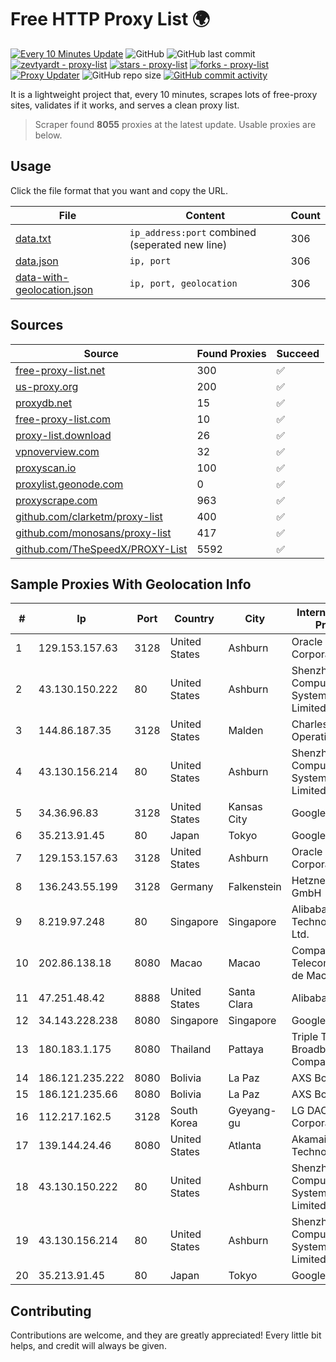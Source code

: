 
# Free HTTP Proxy List 🌍

[![Every 10 Minutes Update](https://github.com/mertguvencli/http-proxy-list/actions/workflows/main.yml/badge.svg?branch=main)](https://github.com/mertguvencli/http-proxy-list/actions/workflows/main.yml)
![GitHub](https://img.shields.io/github/license/mertguvencli/http-proxy-list)
![GitHub last commit](https://img.shields.io/github/last-commit/mertguvencli/http-proxy-list)
[![zevtyardt - proxy-list](https://img.shields.io/static/v1?label=zevtyardt&message=proxy-list&color=blue&logo=github)](https://github.com/zevtyardt/proxy-list "Go to GitHub repo")
[![stars - proxy-list](https://img.shields.io/github/stars/zevtyardt/proxy-list?style=social)](https://github.com/zevtyardt/proxy-list)
[![forks - proxy-list](https://img.shields.io/github/forks/zevtyardt/proxy-list?style=social)](https://github.com/zevtyardt/proxy-list)
[![Proxy Updater](https://github.com/zevtyardt/proxy-list/workflows/Proxy%20Updater/badge.svg)](https://github.com/zevtyardt/proxy-list/actions?query=workflow:"Proxy+Updater")
![GitHub repo size](https://img.shields.io/github/repo-size/zevtyardt/proxy-list)
[![GitHub commit activity](https://img.shields.io/github/commit-activity/m/zevtyardt/proxy-list?logo=commits)](https://github.com/zevtyardt/proxy-list/commits/main)

It is a lightweight project that, every 10 minutes, scrapes lots of free-proxy sites, validates if it works, and serves a clean proxy list.

> Scraper found **8055** proxies at the latest update. Usable proxies are below.

## Usage

Click the file format that you want and copy the URL.

|File|Content|Count|
|----|-------|-----|
|[data.txt](https://raw.githubusercontent.com/mertguvencli/http-proxy-list/main/proxy-list/data.txt)|`ip_address:port` combined (seperated new line)|306|
|[data.json](https://raw.githubusercontent.com/mertguvencli/http-proxy-list/main/proxy-list/data.json)|`ip, port`|306|
|[data-with-geolocation.json](https://raw.githubusercontent.com/mertguvencli/http-proxy-list/main/proxy-list/data-with-geolocation.json)|`ip, port, geolocation`|306|

## Sources

|Source|Found Proxies|Succeed|
|------|-------------|-------|
|[free-proxy-list.net](https://free-proxy-list.net)|300|✅|
|[us-proxy.org](https://www.us-proxy.org)|200|✅|
|[proxydb.net](http://proxydb.net)|15|✅|
|[free-proxy-list.com](https://free-proxy-list.com/?page=&port=&type%5B%5D=http&type%5B%5D=https&up_time=0&search=Search)|10|✅|
|[proxy-list.download](https://www.proxy-list.download/HTTP)|26|✅|
|[vpnoverview.com](https://vpnoverview.com/privacy/anonymous-browsing/free-proxy-servers)|32|✅|
|[proxyscan.io](https://www.proxyscan.io)|100|✅|
|[proxylist.geonode.com](https://proxylist.geonode.com/api/proxy-list?limit=300&page=1&sort_by=lastChecked&sort_type=desc&protocols=http,https)|0|✅|
|[proxyscrape.com](https://api.proxyscrape.com/v2/?request=displayproxies&protocol=http&timeout=10000&country=all&ssl=all&anonymity=all)|963|✅|
|[github.com/clarketm/proxy-list](https://raw.githubusercontent.com/clarketm/proxy-list/master/proxy-list-raw.txt)|400|✅|
|[github.com/monosans/proxy-list](https://raw.githubusercontent.com/monosans/proxy-list/main/proxies/http.txt)|417|✅|
|[github.com/TheSpeedX/PROXY-List](https://raw.githubusercontent.com/TheSpeedX/PROXY-List/master/http.txt)|5592|✅|


## Sample Proxies With Geolocation Info

|#|Ip|Port|Country|City|Internet Service Provider|
|-|--|----|-------|----|-------------------------|
|1|129.153.157.63|3128|United States|Ashburn|Oracle Corporation|
|2|43.130.150.222|80|United States|Ashburn|Shenzhen Tencent Computer Systems Company Limited|
|3|144.86.187.35|3128|United States|Malden|Charles River Operation|
|4|43.130.156.214|80|United States|Ashburn|Shenzhen Tencent Computer Systems Company Limited|
|5|34.36.96.83|3128|United States|Kansas City|Google LLC|
|6|35.213.91.45|80|Japan|Tokyo|Google LLC|
|7|129.153.157.63|3128|United States|Ashburn|Oracle Corporation|
|8|136.243.55.199|3128|Germany|Falkenstein|Hetzner Online GmbH|
|9|8.219.97.248|80|Singapore|Singapore|Alibaba (US) Technology Co., Ltd.|
|10|202.86.138.18|8080|Macao|Macao|Companhia de Telecomunicacoes de Macau|
|11|47.251.48.42|8888|United States|Santa Clara|Alibaba.com LLC|
|12|34.143.228.238|8080|Singapore|Singapore|Google LLC|
|13|180.183.1.175|8080|Thailand|Pattaya|Triple T Broadband Public Company Limited|
|14|186.121.235.222|8080|Bolivia|La Paz|AXS Bolivia S. A.|
|15|186.121.235.66|8080|Bolivia|La Paz|AXS Bolivia S. A.|
|16|112.217.162.5|3128|South Korea|Gyeyang-gu|LG DACOM Corporation|
|17|139.144.24.46|8080|United States|Atlanta|Akamai Technologies, Inc.|
|18|43.130.150.222|80|United States|Ashburn|Shenzhen Tencent Computer Systems Company Limited|
|19|43.130.156.214|80|United States|Ashburn|Shenzhen Tencent Computer Systems Company Limited|
|20|35.213.91.45|80|Japan|Tokyo|Google LLC|



## Contributing

Contributions are welcome, and they are greatly appreciated! Every
little bit helps, and credit will always be given.

